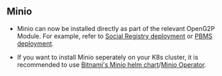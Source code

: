 ## Minio

- Minio can now be installed directly as part of the relevant OpenG2P Module. For example, refer to [Social Registry deployment](https://docs.openg2p.org/social-registry/deployment) or [PBMS deployment](https://docs.openg2p.org/pbms/deployment).

- If you want to install Minio seperately on your K8s cluster, it is recommended to use [Bitnami's Minio helm chart](https://github.com/bitnami/charts/tree/main/bitnami/minio)/[Minio Operator](https://min.io/docs/minio/kubernetes/upstream/operations/installation.html).

